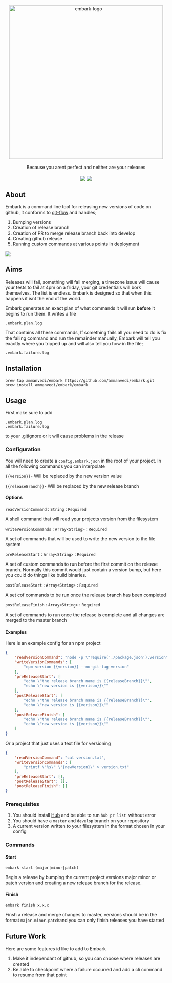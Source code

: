   
<div align="center">
    <img align="center" src="https://i.imgur.com/rjy5WYy.png" alt="embark-logo" width="480"/>
</div>
<br />
<div align="center">Because you arent perfect and neither are your releases</div>
<br />
<div align="center">
  <img align="center" src="https://github.com/ammanvedi/embark/workflows/Build/badge.svg" />
  <img align="center" src="https://github.com/ammanvedi/embark/workflows/Tests/badge.svg" />
</div>

## About

Embark is a command line tool for releasing new versions of code on github, it conforms to [git-flow](https://www.atlassian.com/git/tutorials/comparing-workflows/gitflow-workflow) and handles;

1. Bumping versions
2. Creation of release branch
3. Creation of PR to merge release branch back into develop
4. Creating github release
5. Running custom commands at various points in deployment

<div align="left">
    <img src="https://i.imgur.com/IvTOWU5.gif"/>
</div>


## Aims

Releases will fail, something will fail merging, a timezone issue will cause your tests to fail at 4pm on a friday, your git credentials will bork themselves. The list is endless. Embark is designed so that when this happens it isnt the end of the world.

Embark generates an exact plan of what commands it will run <strong>before</strong> it begins to run them. It writes a file

`.embark.plan.log`

That contains all these commands, If something fails all you need to do is fix the failing command and run the remainder manually, Embark will tell you exactly where you tripped up and will also tell you how in the file;

`.embark.failure.log`


## Installation

```
brew tap ammanvedi/embark https://github.com/ammanvedi/embark.git
brew install ammanvedi/embark/embark   
```



## Usage

First make sure to add 

```
.embark.plan.log
.embark.failure.log
```

to your .gitignore or it will cause problems in the release

### Configuration

You will need to create a `config.embark.json` in the root of your project. In all the following commands you can interpolate

`{{version}}`- Will be replaced by the new version value

`{{releaseBranch}}`- Will be replaced by the new release branch


#### Options

`readVersionCommand` : `String` : `Required`

A shell command that will read your projects version from the filesystem

`writeVersionCommands` : `Array<String>` : `Required`

A set of commands that will be used to write the new version to the file system

`preReleaseStart` : `Array<String>` : `Required`

A set of custom commands to run before the first commit on the release branch. Normally this commit would just contain a version bump, but here you could do things like build binaries.

`postReleaseStart` : `Array<String>` : `Required`

A set cof commands to be run once the release branch has been completed

`postReleaseFinish` : `Array<String>` : `Required`

A set of commands to run once the release is complete and all changes are merged to the master branch



#### Examples

Here is an example config for an npm project

```json
{
    "readVersionCommand": "node -p \"require('./package.json').version\" | tr -d '\n'",
    "writeVersionCommands": [
        "npm version {{version}} --no-git-tag-version"
    ],
  	"preReleaseStart": [
        "echo \"the release branch name is {{releaseBranch}}\"",
      	"echo \"new version is {{verison}}\""
    ],
    "postReleaseStart": [
        "echo \"the release branch name is {{releaseBranch}}\"",
      	"echo \"new version is {{verison}}\""
    ],
    "postReleaseFinish": [
        "echo \"the release branch name is {{releaseBranch}}\"",
      	"echo \"new version is {{verison}}\""
    ]
}
```

Or a project that just uses a text file for versioning

```json
{
    "readVersionCommand": "cat version.txt",
    "writeVersionCommands": [
        "printf \"%s\" \"{newVersion}\" > version.txt"
    ],
  	"preReleaseStart": [],
    "postReleaseStart": [],
    "postReleaseFinish": []
}
```



### Prerequisites

1. You should install [Hub](https://github.com/github/hub) and be able to run `hub pr list `without error
2. You should have a `master` and `develop` branch on your repository
3. A current version written to your filesystem in the format chosen in your config



### Commands

#### Start

```
embark start (major|minor|patch)
```

Begin a release by bumping the current project versions major minor or patch version and creating a new release branch for the release.

#### Finish

```
embark finish x.x.x
```

Finsh a release and merge changes to master, versions should be in the format `major.minor.patch`and you can only finish releases you have started



## Future Work

Here are some features id like to add to Embark

1. Make it independant of github, so you can choose where releases are created
2. Be able to checkpoint where a failure occurred and add a cli command to resume from that point